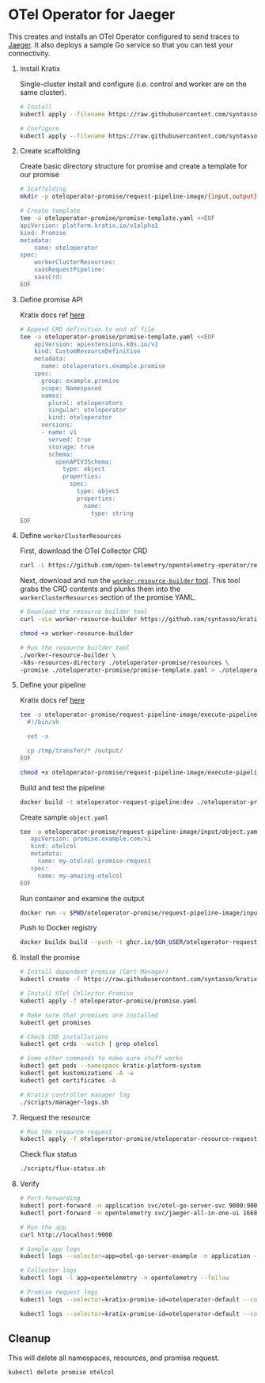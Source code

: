 # OTel Operator for Jaeger

This creates and installs an OTel Operator configured to send traces to [Jaeger](https://jaegertracing.io). It also deploys a sample Go service so that you can test your connectivity.

1. Install Kratix

    Single-cluster install and configure (i.e. control and worker are on the same cluster).

    ```bash
    # Install
    kubectl apply --filename https://raw.githubusercontent.com/syntasso/kratix/main/distribution/single-cluster/install-all-in-one.yaml

    # Configure
    kubectl apply --filename https://raw.githubusercontent.com/syntasso/kratix/main/distribution/single-cluster/config-all-in-one.yaml
    ```

2. Create scaffolding

    Create basic directory structure for promise and create a template for our promise

    ```bash
    # Scaffolding
    mkdir -p oteloperator-promise/request-pipeline-image/{input,output}

    # Create template
    tee -a oteloperator-promise/promise-template.yaml <<EOF
    apiVersion: platform.kratix.io/v1alpha1
    kind: Promise
    metadata:
        name: oteloperator
    spec:
        workerClusterResources:
        xaasRequestPipeline:
        xaasCrd:
    EOF
    ```

3. Define promise API

    Kratix docs ref [here](https://kratix.io/docs/main/guides/writing-a-promise#promise-api)

    ```bash
    # Append CRD definition to end of file
    tee -a oteloperator-promise/promise-template.yaml <<EOF
        apiVersion: apiextensions.k8s.io/v1
        kind: CustomResourceDefinition
        metadata:
          name: oteloperators.example.promise
        spec:
          group: example.promise
          scope: Namespaced
          names:
            plural: oteloperators
            singular: oteloperator
            kind: oteloperator
          versions:
          - name: v1
            served: true
            storage: true
            schema:
              openAPIV3Schema:
                type: object
                properties:
                  spec:
                    type: object
                    properties:
                      name:
                        type: string
    EOF
    ```

4. Define `workerClusterResources`

    First, download the OTel Collector CRD

    ```bash
    curl -L https://github.com/open-telemetry/opentelemetry-operator/releases/download/v0.73.0/opentelemetry-operator.yaml -o oteloperator-promise/resources/opentelemetry-operator.yaml
    ```

    Next, download and run the [`worker-resource-builder` tool](https://kratix.io/docs/main/guides/writing-a-promise#worker-cluster-resources). This tool grabs the CRD contents and plunks them into the `workerClusterResources` section of the promise YAML.

    ```bash
    # Download the resource builder tool
    curl -sLo worker-resource-builder https://github.com/syntasso/kratix/releases/download/v0.0.1/worker-resource-builder-v0.0.0-1-darwin-arm64

    chmod +x worker-resource-builder

    # Run the resource builder tool
    ./worker-resource-builder \
    -k8s-resources-directory ./oteloperator-promise/resources \
    -promise ./oteloperator-promise/promise-template.yaml > ./oteloperator-promise/promise.yaml
    ```

5. Define your pipeline

   Kratix docs ref [here](https://kratix.io/docs/main/guides/writing-a-promise#pipeline-script)

   ```bash
   tee -a oteloperator-promise/request-pipeline-image/execute-pipeline.sh <<EOF
     #!/bin/sh

     set -x

     cp /tmp/transfer/* /output/
   EOF

   chmod +x oteloperator-promise/request-pipeline-image/execute-pipeline.sh
   ```

   Build and test the pipeline

   ```bash
   docker build -t oteloperator-request-pipeline:dev ./oteloperator-promise/request-pipeline-image/
   ```

   Create sample `object.yaml`

   ```bash
   tee -a oteloperator-promise/request-pipeline-image/input/object.yaml <<EOF
      apiVersion: promise.example.com/v1
      kind: otelcol
      metadata:
        name: my-otelcol-promise-request
      spec:
        name: my-amazing-otelcol
   EOF
   ```

   Run container and examine the output

   ```bash
   docker run -v $PWD/oteloperator-promise/request-pipeline-image/input:/input -v $PWD/oteloperator-promise/request-pipeline-image/output:/output oteloperator-request-pipeline:dev
   ```

   Push to Docker registry

   ```bash
   docker buildx build --push -t ghcr.io/$GH_USER/oteloperator-request-pipeline:dev --platform=linux/arm64,linux/amd64 ./oteloperator-promise/request-pipeline-image/
   ```

6. Install the promise

    ```bash
    # Install dependent promise (Cert Manager)
    kubectl create -f https://raw.githubusercontent.com/syntasso/kratix-marketplace/main/cert-manager/promise.yaml
    
    # Install OTel Collector Promise
    kubectl apply -f oteloperator-promise/promise.yaml

    # Make sure that promises are installed
    kubectl get promises

    # Check CRD installations
    kubectl get crds --watch | grep otelcol

    # Some other commands to make sure stuff works
    kubectl get pods --namespace kratix-platform-system
    kubectl get kustomizations -A -w
    kubectl get certificates -A

    # Kratix controller manager log
    ./scripts/manager-logs.sh
    ```

7. Request the resource

   ```bash
   # Run the resource request
   kubectl apply -f oteloperator-promise/oteloperator-resource-request.yaml
   ```

   Check flux status

   ```bash
   ./scripts/flux-status.sh
   ```

8. Verify

   ```bash
   # Port-forwarding
   kubectl port-forward -n application svc/otel-go-server-svc 9000:9000
   kubectl port-forward -n opentelemetry svc/jaeger-all-in-one-ui 16686:16686

   # Run the app
   curl http://localhost:9000

   # Sample app logs
   kubectl logs --selector=app=otel-go-server-example -n application --follow

   # Collector logs
   kubectl logs -l app=opentelemetry -n opentelemetry --follow

   # Promise request logs
   kubectl logs --selector=kratix-promise-id=oteloperator-default --container status-writer

   kubectl logs --selector=kratix-promise-id=oteloperator-default --container xaas-request-pipeline-stage-1
   ```

## Cleanup

This will delete all namespaces, resources, and promise request.

```bash
kubectl delete promise otelcol
```